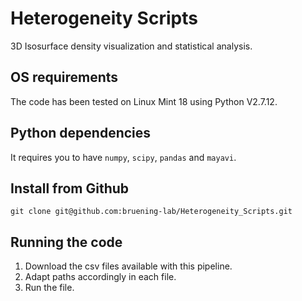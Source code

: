 # Heterogeneity Scripts

3D Isosurface density visualization and statistical analysis.

## OS requirements

The code has been tested on Linux Mint 18 using Python V2.7.12.

## Python dependencies

It requires you to have `numpy`, `scipy`, `pandas` and `mayavi`.

## Install from Github

`git clone git@github.com:bruening-lab/Heterogeneity_Scripts.git`

## Running the code

1. Download the csv files available with this pipeline.
2. Adapt paths accordingly in each file.
3. Run the file.

